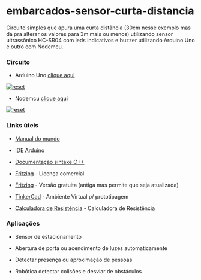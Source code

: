 # embarcados-sensor-curta-distancia

Circuito simples que apura uma curta distância (30cm nesse exemplo mas dá pra alterar os valores para 3m mais ou menos) utilizando sensor ultrassônico HC-SR04 com leds indicativos e buzzer utilizando Arduino Uno e outro com Nodemcu.

 ### Circuito 
 
 - Arduino Uno [clique aqui](https://github.com/sganzerla/arduino-sensor-curta-distancia/tree/master/arduino-sensor-curta-distancia)
 <p>
 <a target="_blank" rel="noopener noreferrer" href="https://github.com/sganzerla/arduino-sensor-curta-distancia/tree/master/arduino-sensor-curta-distancia" >
  <img src="https://user-images.githubusercontent.com/22710963/77564354-5ac6f600-6ea1-11ea-96ce-825801d75bb0.png" alt="reset" style="max-width:100%"></a>
</p> 
 
  - Nodemcu [clique aqui](https://github.com/sganzerla/arduino-sensor-curta-distancia/tree/master/nodemcu-sensor-curta-distancia)
<p>
 <a target="_blank" rel="noopener noreferrer" href="https://github.com/sganzerla/arduino-sensor-curta-distancia/tree/master/nodemcu-sensor-curta-distancia" >
  <img src="https://user-images.githubusercontent.com/22710963/77497528-485ea500-6e2c-11ea-86ff-b34c922d3c04.png" alt="reset" style="max-width:100%;"></a>
</p> 
  


### Links úteis

- [Manual do mundo](https://www.youtube.com/watch?v=vEdYjAbzrAE&list=PLYjrJH3e_wDPwKigz0AcIgzk9BF4lqDuy)

- [IDE Arduino](https://www.arduino.cc/en/Main/Software)
 
- [Documentação sintaxe C++](https://www.arduino.cc/reference/en/)

- [Fritzing](https://fritzing.org/home/) - Licença comercial

- [Fritzing](https://softfamous.com/fritzing/download/) - Versão gratuita (antiga mas permite que seja atualizada)

- [TinkerCad](https://www.tinkercad.com) - Ambiente Virtual p/ prototipagem

- [Calculadora de Resistência](http://resistor.cherryjourney.pt/) - Calculadora de Resistência 
 
###  Aplicações
 
 - Sensor de estacionamento 
 
 - Abertura de porta ou acendimento de luzes automaticamente

 - Detectar presença ou aproximação de pessoas

 - Robótica detectar colisões e desviar de obstáculos
